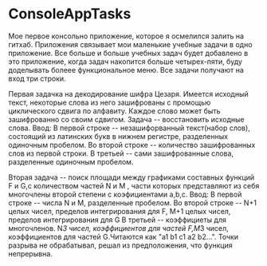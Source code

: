 # ConsoleAppTasks
Мое первое консольно приложение, которое я осмелился залить на гитхаб.
Приложения связывает мои маленькие учебные задачи в одно приложение. Все больше и больше учебных задач будет добавлено в это приложение, когда задач накопится больше четырех-пяти, буду доделывать болеее функциональное меню.
Все задачи получают на вход три строки.

Первая задачка на декодирование шифра Цезаря.
Имеется исходный текст, некоторые слова из него зашифрованы с промощью циклического сдвига по алфавиту. Каждое слово может быть зашифрованно со своим сдвигом. Задача -- восстановить исходные слова.
Ввод:
В первой строке -- незашифорванный текст(набор слов), состоящий из латинских букв в нижнем регистре, разделенных одиночным пробелом.
Во второй строке -- количество зашифрованных слов из первой строки.
В третьей -- сами зашифрованные слова, разделенные одиночным пробелом.

Вторая задача -- поиск площади между графиками составных функций F и G,с количеством частей N и M , части которых представляют из себя многочлены второй степени с коэфициентами a,b,c.
Ввод:
В первой строке -- числа N и M, разделенные пробелом.
Во второй строке -- N+1 целых чисел, пределов интегрирования для F, M+1 целых чисел, пределов интегрирования для G
В третьей -- коэффициеты для многочленов. N*3 чисел, коэффициентов для частей F,M*3 чисел, коэффициентов для частей G.Читаются как "a1 b1 c1 a2 b2...".
Точки разрыва не обрабатывал, решал из предположения, что функция непрерывна.
